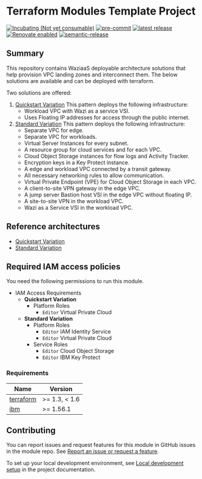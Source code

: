 <!-- BEGIN MODULE HOOK -->

<!-- Update the title to match the module name and add a description -->
# Terraform Modules Template Project
<!-- UPDATE BADGE: Update the link for the following badge-->
[![Incubating (Not yet consumable)](https://img.shields.io/badge/status-Incubating%20(Not%20yet%20consumable)-red)](https://terraform-ibm-modules.github.io/documentation/#/badge-status)
[![pre-commit](https://img.shields.io/badge/pre--commit-enabled-brightgreen?logo=pre-commit&logoColor=white)](https://github.com/pre-commit/pre-commit)
[![latest release](https://img.shields.io/github/v/release/terraform-ibm-modules/terraform-ibm-zvsi?logo=GitHub&sort=semver)](https://github.com/terraform-ibm-modules/terraform-ibm-zvsi/releases)
[![Renovate enabled](https://img.shields.io/badge/renovate-enabled-brightgreen.svg)](https://renovatebot.com/)
[![semantic-release](https://img.shields.io/badge/%20%20%F0%9F%93%A6%F0%9F%9A%80-semantic--release-e10079.svg)](https://github.com/semantic-release/semantic-release)

<!-- Remove the content in this H2 heading after completing the steps -->

## Summary

This repository contains WaziaaS deployable architecture solutions that help provision VPC landing zones and interconnect them. The below solutions are available and can be deployed with terraform.

Two solutions are offered:
1. [Quickstart Variation](https://github.com/terraform-ibm-modules/terraform-ibm-zvsi/tree/main/solutions/quickstart)
    This pattern deploys the following infrastructure:
    - Workload VPC with Wazi as a service VSI.
    - Uses Floating IP addresses for access through the public internet.
2. [Standard Variation](https://github.com/terraform-ibm-modules/terraform-ibm-zvsi/tree/main/solutions/standard)
    This pattern deploys the following infrastructure:
    - Separate VPC for edge.
    - Separate VPC for workloads.
    - Virtual Server Instances for every subnet.
    - A resource group for cloud services and for each VPC.
    - Cloud Object Storage instances for flow logs and Activity Tracker.
    - Encryption keys in a Key Protect instance.
    - A edge and workload VPC connected by a transit gateway.
    - All necessary networking rules to allow communication.
    - Virtual Private Endpoint (VPE) for Cloud Object Storage in each VPC.
    - A client-to-site VPN gateway in the edge VPC.
    - A jump server Bastion host VSI in the edge VPC without floating IP.
    - A site-to-site VPN in the workload VPC.
    - Wazi as a Service VSI in the workload VPC.
<!-- Remove the content in this previous H2 heading -->
## Reference architectures
- [Quickstart Variation](https://github.com/terraform-ibm-modules/terraform-ibm-zvsi/tree/main/solutions/quickstart)
- [Standard Variation](https://github.com/terraform-ibm-modules/terraform-ibm-zvsi/tree/main/solutions/standard)
<!--
Add links to any reference architectures for this module.
(Usually in the `/reference-architectures` directory.)
See "Reference architecture" in Authoring Guidelines in the public documentation at
https://terraform-ibm-modules.github.io/documentation/#/implementation-guidelines?id=reference-architecture
-->

## Required IAM access policies

You need the following permissions to run this module.

- IAM Access Requirements
    - **Quickstart Variation**
        - Platform Roles
            - `Editor` Virtual Private Cloud
    - **Standard Variation**
        - Platform Roles
            - `Editor` IAM Identity Service
            - `Editor` Virtual Private Cloud
        - Service Roles
            - `Editor` Cloud Object Storage
            - `Editor` IBM Key Protect
<!-- END MODULE HOOK -->
<!-- BEGINNING OF PRE-COMMIT-TERRAFORM DOCS HOOK -->
### Requirements

| Name | Version |
|------|---------|
| [terraform](#requirement\terraform) | >= 1.3, < 1.6 |
| [ibm](#requirement\ibm) | >= 1.56.1 |

<!-- END OF PRE-COMMIT-TERRAFORM DOCS HOOK -->

<!-- BEGIN CONTRIBUTING HOOK -->

<!-- Leave this section as is so that your module has a link to local development environment set up steps for contributors to follow -->
## Contributing

You can report issues and request features for this module in GitHub issues in the module repo. See [Report an issue or request a feature](https://github.com/terraform-ibm-modules/.github/blob/main/.github/SUPPORT.md).

To set up your local development environment, see [Local development setup](https://terraform-ibm-modules.github.io/documentation/#/local-dev-setup) in the project documentation.
<!-- Source for this readme file: https://github.com/terraform-ibm-modules/common-dev-assets/tree/main/module-assets/ci/module-template-automation -->
<!-- END CONTRIBUTING HOOK -->
